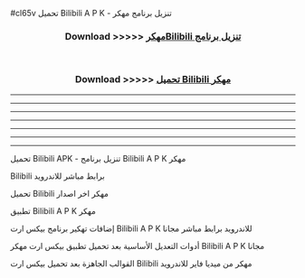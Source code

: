 #cl65v تحميل Bilibili  A P K - تنزيل برنامج مهكر



<div align="center">
<h3>Download >>>>> <a href="https://runaway1.web.app/?sq=Bilibili ">مهكرBilibili  تنزيل برنامج</a></h3><br>

<h3>Download >>>>> <a href="https://runaway1.web.app/?sq=Bilibili ">تحميل Bilibili  مهكر</a></h3>
</div>


----------------------------------------------------------

----------------------------------------------------------

----------------------------------------------------------

----------------------------------------------------------

----------------------------------------------------------

----------------------------------------------------------

----------------------------------------------------------

تحميل Bilibili  APK - تنزيل برنامج Bilibili  A P K مهكر

Bilibili  برابط مباشر للاندرويد

تحميل Bilibili  مهكر اخر اصدار

تطبيق Bilibili  A P K مهكر

إضافات تهكير برنامج بيكس ارت Bilibili  A P K للاندرويد برابط مباشر مجانا

أدوات التعديل الأساسية بعد تحميل تطبيق بيكس ارت مهكر Bilibili  A P K مجانا

القوالب الجاهزة بعد تحميل بيكس ارت Bilibili  مهكر من ميديا فاير للاندرويد



